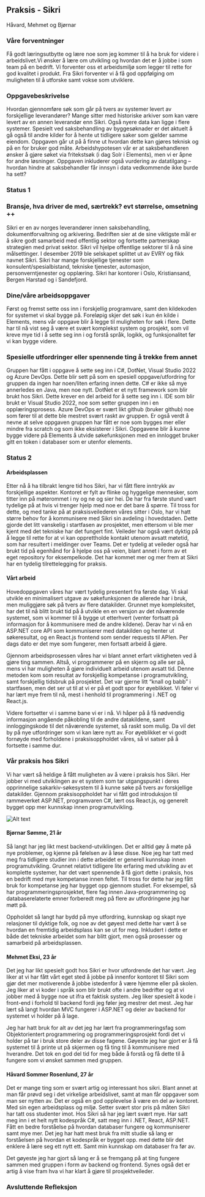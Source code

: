 ## Praksis - Sikri
Håvard, Mehmet og Bjørnar


### Våre forventninger

Få godt læringsutbytte og lære noe som jeg kommer til å ha bruk for videre i arbeidslivet.Vi ønsker å lære om utvikling og hvordan det er å jobbe i som team på en bedrift. 
Vi forventer oss et arbeidsmiljø som legger til rette for god kvalitet i produkt. Fra Sikri forventer vi å få god oppfølging om muligheten til å utforske samt vokse som utviklere. 

### Oppgavebeskrivelse

Hvordan gjennomføre søk som går på tvers av systemer levert 
av forskjellige leverandører? Mange sitter med historiske 
arkiver som kan være levert av en annen leverandør enn Sikri. 
Også nyere data kan ligge i flere systemer. Spesielt ved 
saksbehandling av byggesøknader er det aktuelt å gå også til 
andre kilder for å hente ut tidligere saker som gjelder samme 
eiendom. Oppgaven går ut på å finne ut hvordan dette kan 
gjøres teknisk og på en for bruker god måte. 
Arbeidshypotesen vår er at saksbehandleren ønsker å gjøre 
søket via fritekstsøk (i dag Solr i Elements), men vi er åpne for 
andre løsninger. Oppgaven inkluderer også vurdering av 
datatilgang – hvordan hindre at saksbehandler får innsyn i 
data vedkommende ikke burde ha sett?

### Status 1

### Bransje, hva driver de med, særtrekk? evt størrelse, omsetning ++

Sikri er en av norges leverandører innen saksbehandling, dokumentforvaltning og arkivering. Bedriften sier at de sine viktigste mål er å sikre godt samarbeid med offentlig sektor og fortsette partnerskap strategien med privat sektor. Sikri vil hjelpe offentlige sektorer til å nå sine målsettinger. I desember 2019 ble selskapet splittet ut av EVRY og fikk navnet Sikri. Sikri har mange forskjellige tjenester som konsulent/spesialbistand, tekniske tjenester, automasjon, personverntjenester og opplæring. Sikri har kontorer i Oslo, Kristiansand, Bergen Harstad og i Sandefjord.

### Dine/våre arbeidsoppgaver

Først og fremst sette oss inn i forskjellig programvare, samt den kildekoden for systemet vi skal bygge på. Foreløpig skjer det søk i kun én kilde i Elements, mens vår oppgave blir å legge til muligheten for søk i flere. Dette har til nå vist seg å være et svært komplekst system og prosjekt, som vil kreve mye tid i å sette seg inn i og forstå språk, logikk, og funksjonalitet før vi kan bygge videre.

### Spesielle utfordringer eller spennende ting å trekke frem annet

Gruppen har fått i oppgave å sette seg inn i C#, DotNet, Visual Studio 2022 og Azure DevOps. Dette blir sett på som en spesiell oppgave/utfordring for gruppen da ingen har noen/liten erfaring innen dette. C# er ikke så mye annerledes en Java, men noe nytt. DotNet er et nytt framework som blir brukt hos Sikri. Dette krever en del arbeid for å sette seg inn i. IDE som blir brukt er Visual Studio 2022, noe som setter gruppen inn i en opplæringsprosess. Azure DevOps er svært likt github (bruker github) noe som fører til at dette ble mestret svært raskt av gruppen. Er også verdt å nevne at selve oppgaven gruppen har fått er noe som bygges mer eller mindre fra scratch og som ikke eksisterer i Sikri. Oppgavene blir å kunne bygge videre på Elements å utvide søkefunksjonen med en innlogget bruker gitt en token i databaser som er utenfor elements. 


### Status 2

#### Arbeidsplassen

Etter nå å ha tilbrakt lengre tid hos Sikri, har vi fått flere inntrykk av forskjellige aspekter. Kontoret er fylt av flinke og hyggelige mennesker, som titter inn på møterommet i ny og ne og sier hei. De har fra første stund vært tydelige på at hvis vi trenger hjelp med noe er det bare å spørre. Til tross for dette, og med tanke på at praksisveilederen våres sitter i Oslo, har vi hatt større behov for å kommunisere med Sikri sin avdeling i hovedstaden. Dette gjorde det litt vanskelig i startfasen av prosjektet, men ettersom vi ble mer kjent med det tekniske har det fungert fint. Veileder har også vært dyktig på å legge til rette for at vi kan opprettholde kontakt utenom avsatt møtetid, som har resultert i meldinger over Teams. Det er tydelig at veileder også har brukt tid på egenhånd for å hjelpe oss på veien, blant annet i form av et eget repository for eksempelkode. Det har kommet mer og mer frem at Sikri har en tydelig tilrettelegging for praksis. 


#### Vårt arbeid

Hovedoppgaven våres har vært tydelig presentert fra første dag. Vi skal utvikle en minimalisert utgave av søkefunksjonen de allerede har i bruk, men muliggjøre søk på tvers av flere datakilder. Grunnet mye kompleksitet, har det til nå blitt brukt tid på å utvikle en en versjon av det nåværende systemet, som vi kommer til å bygge ut etterhvert (venter fortsatt på informasjon for å kommunisere med de andre kildene). Derav har vi nå en ASP.NET core API som kommuniserer med datakilden og henter ut søkeresultat, og en React.js frontend som sender requests til APIen. Per dags dato er det mye som fungerer, men fortsatt arbeid å gjøre.

Gjennom arbeidsprosessen våres har vi blant annet erfart viktigheten ved å gjøre ting sammen. Altså, vi programmerer på en skjerm og alle ser på, mens vi har muligheten å gjøre individuelt arbeid utenom avsatt tid. Denne metoden kom som resultat av forskjellig kompetanse i programutvikling, samt forskjellig tidsbruk på prosjektet. Det var gjerne litt “knall og babb” i startfasen, men det ser ut til at vi er på et godt spor for øyeblikket. Vi føler vi har lært mye frem til nå, mest i henhold til programmering i .NET og React.js.

Videre fortsetter vi i samme bane vi er i nå. Vi håper på å få nødvendig informasjon angående påkobling til de andre datakildene, samt innloggingskode til det nåværende systemet, så raskt som mulig. Da vil det by på nye utfordringer som vi kan lære nytt av. For øyeblikket er vi godt fornøyde med forholdene i praksisoppholdet våres, så vi satser på å fortsette i samme dur. 


### Vår praksis hos Sikri

Vi har vært så heldige å fått muligheten av å være i praksis hos Sikri. Her jobber vi med utviklingen av et system som tar utgangspunkt i deres opprinnelige sakarkiv-søkesystem til å kunne søke på tvers av forskjellige datakilder. Gjennom praksisoppholdet har vi fått god introduksjon til rammeverket ASP.NET, programvaren C#, lært oss React.js, og generelt bygget opp mer kunnskap innen programutvikling. 

![Alt text](/../image.png?raw=true "Optional Title")

#### Bjørnar Sømme, 21 år
Så langt har jeg likt mest backend-utviklingen. Det er alltid gøy å møte på nye problemer, og kjenne på følelsen av å løse disse. Noe jeg har tatt med meg fra tidligere studier inn i dette arbeidet er generell kunnskap innen programutvikling. Grunnet relativt tidligere lite erfaring med utvikling av et komplette systemer, har det vært spennende å få gjort dette i praksis, hos en bedrift med mye kompetanse innen feltet. Til tross for dette har jeg fått bruk for kompetanse jeg har bygget opp gjennom studiet. For eksempel, så har programmeringsprosjektet, flere fag innen Java-programmering og databaserelaterte emner forberedt meg på flere av utfordringene jeg har møtt på. 

Oppholdet så langt har bydd på mye utfordring, kunnskap og skapt nye relasjoner til dyktige folk, og noe av det gøyest med dette har vært å se hvordan en fremtidig arbeidsplass kan se ut for meg. Inkludert i dette er både det tekniske arbeidet som har blitt gjort, men også prosesser og samarbeid på arbeidsplassen.

#### Mehmet Eksi, 23 år
Det jeg har likt spesielt godt hos Sikri er hvor utfordrende det har vært. Jeg liker at vi har fått vårt eget sted å jobbe på innenfor kontoret til Sikri som gjør det mer motiverende å jobbe istedenfor å være hjemme eller på skolen. Jeg liker at vi koder i språk som blir brukt ofte i andre bedrifter og at vi jobber med å bygge noe ut ifra et faktisk system. Jeg liker spesielt å kode i front-end i forhold til backend fordi jeg føler jeg mestrer det mest. Jeg har lært så langt hvordan MVC fungerer i ASP.NET og deler av backend for systemet vi holder på å lage.

Jeg har hatt bruk for alt av det jeg har lært fra programmeringsfag som Objektorientert programmering og programmeringsprosjekt fordi det vi holder på tar i bruk store deler av disse fagene. Gøyeste jeg har gjort er å få systemet til å printe ut på skjermen og få ting til å kommunisere med hverandre. Det tok en god del tid for meg både å forstå og få dette til å fungere som vi ønsket sammen med gruppen.

#### Håvard Sommer Rosenlund, 27 år
Det er mange ting som er svært artig og interessant hos sikri. Blant annet at man får prøvd seg i det virkelige arbeidslivet, samt at man får oppgaver som man ser nytten av. Det er også en god opplevelse å være en del av kontoret. Med sin egen arbeidsplass og miljø. Setter svært stor pris på måten Sikri har tatt oss studenter imot. Hos Sikri så har jeg lært svært mye. Har satt meg inn i et helt nytt kodespråk C#, satt meg inn i .NET, React, ASP.NET. Fått en bedre forståelse på hvordan databaser fungere og kommuniserer samt mye mer. Det jeg har hatt mest bruk fra mitt studie så lang er forståelsen på hvordan et kodespråk er bygget opp. med dette blir det enklere å lære seg ett nytt ett. Samt min kunnskap om databaser fra før av.

Det gøyeste jeg har gjort så lang er å se fremgang på at ting fungere sammen med gruppen i form av backend og frontend. Synes også det er artig å vise fram hva vi har klart å gjøre til prosjektveileder.


### Avsluttende Refleksjon






